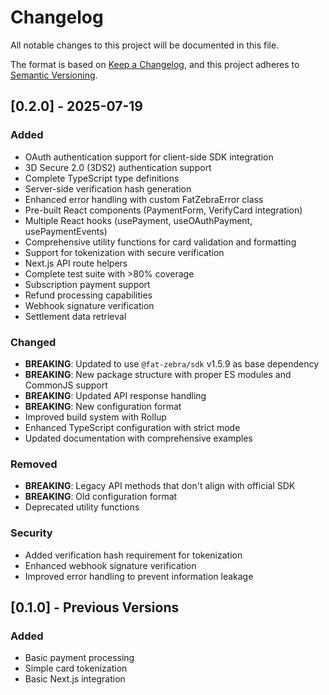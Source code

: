 # Changelog

All notable changes to this project will be documented in this file.

The format is based on [Keep a Changelog](https://keepachangelog.com/en/1.0.0/),
and this project adheres to [Semantic Versioning](https://semver.org/spec/v2.0.0.html).

## [0.2.0] - 2025-07-19

### Added
- OAuth authentication support for client-side SDK integration
- 3D Secure 2.0 (3DS2) authentication support
- Complete TypeScript type definitions
- Server-side verification hash generation
- Enhanced error handling with custom FatZebraError class
- Pre-built React components (PaymentForm, VerifyCard integration)
- Multiple React hooks (usePayment, useOAuthPayment, usePaymentEvents)
- Comprehensive utility functions for card validation and formatting
- Support for tokenization with secure verification
- Next.js API route helpers
- Complete test suite with >80% coverage
- Subscription payment support
- Refund processing capabilities
- Webhook signature verification
- Settlement data retrieval

### Changed
- **BREAKING**: Updated to use `@fat-zebra/sdk` v1.5.9 as base dependency
- **BREAKING**: New package structure with proper ES modules and CommonJS support
- **BREAKING**: Updated API response handling
- **BREAKING**: New configuration format
- Improved build system with Rollup
- Enhanced TypeScript configuration with strict mode
- Updated documentation with comprehensive examples

### Removed
- **BREAKING**: Legacy API methods that don't align with official SDK
- **BREAKING**: Old configuration format
- Deprecated utility functions

### Security
- Added verification hash requirement for tokenization
- Enhanced webhook signature verification
- Improved error handling to prevent information leakage

## [0.1.0] - Previous Versions

### Added
- Basic payment processing
- Simple card tokenization
- Basic Next.js integration